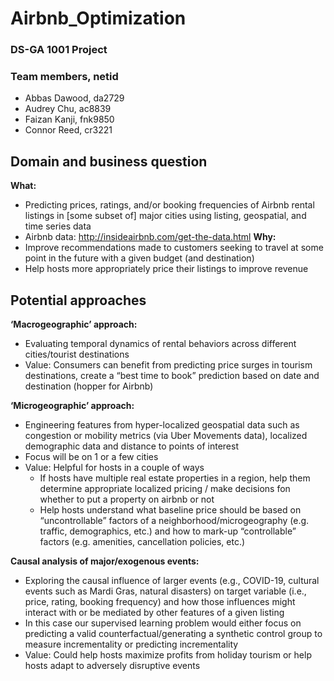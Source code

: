 # Airbnb_Optimization
### DS-GA 1001 Project

### Team members, netid
- Abbas Dawood, da2729
- Audrey Chu, ac8839
- Faizan Kanji, fnk9850
- Connor Reed, cr3221

## Domain and business question
**What:** 
- Predicting prices, ratings, and/or booking frequencies of Airbnb rental listings in [some subset of] major cities using listing, geospatial, and time series data
- Airbnb data: http://insideairbnb.com/get-the-data.html 
**Why:** 
- Improve recommendations made to customers seeking to travel at some point in the future with a given budget (and destination)
- Help hosts more appropriately price their listings to improve revenue

## Potential approaches

**‘Macrogeographic’ approach:** 
- Evaluating temporal dynamics of rental behaviors across different cities/tourist destinations
- Value: Consumers can benefit from predicting price surges in tourism destinations, create a “best time to book” prediction based on date and destination (hopper for Airbnb)

**‘Microgeographic’ approach:** 
- Engineering features from hyper-localized geospatial data such as congestion or mobility metrics (via Uber Movements data), localized demographic data and distance to points of interest
- Focus will be on 1 or a few cities
- Value: Helpful for hosts in a couple of ways
  - If hosts have multiple real estate properties in a region, help them determine appropriate localized pricing / make decisions fon whether to put a property on airbnb or not
  - Help hosts understand what baseline price should be based on “uncontrollable” factors of a neighborhood/microgeography (e.g. traffic, demographics, etc.) and how to mark-up “controllable” factors (e.g. amenities, cancellation policies, etc.)

**Causal analysis of major/exogenous events:**
- Exploring the causal influence of larger events (e.g., COVID-19, cultural events such as Mardi Gras, natural disasters) on target variable (i.e., price, rating, booking frequency) and how those influences might interact with or be mediated by other features of a given listing
- In this case our supervised learning problem would either focus on predicting a valid counterfactual/generating a synthetic control group to measure incrementality or predicting incrementality
- Value: Could help hosts maximize profits from holiday tourism or help hosts adapt to adversely disruptive events



